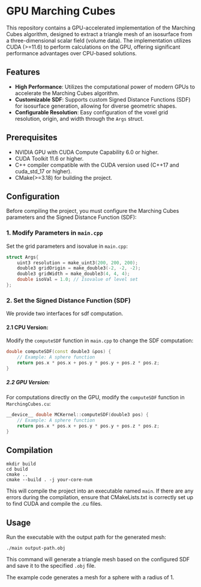 # GPU Marching Cubes

This repository contains a GPU-accelerated implementation of the Marching Cubes algorithm, designed to extract a triangle mesh of an isosurface from a three-dimensional scalar field (volume data). The implementation utilizes CUDA (>=11.6) to perform calculations on the GPU, offering significant performance advantages over CPU-based solutions.

## Features

- **High Performance**: Utilizes the computational power of modern GPUs to accelerate the Marching Cubes algorithm.
- **Customizable SDF**: Supports custom Signed Distance Functions (SDF) for isosurface generation, allowing for diverse geometric shapes.
- **Configurable Resolution**: Easy configuration of the voxel grid resolution, origin, and width through the `Args` struct.

## Prerequisites

- NVIDIA GPU with CUDA Compute Capability 6.0 or higher.
- CUDA Toolkit 11.6 or higher.
- C++ compiler compatible with the CUDA version used (C++17 and cuda_std_17 or higher).
- CMake(>=3.18) for building the project.

## Configuration

Before compiling the project, you must configure the Marching Cubes parameters and the Signed Distance Function (SDF):

### 1. Modify Parameters in `main.cpp`

Set the grid parameters and isovalue in `main.cpp`:

```cpp
struct Args{
    uint3 resolution = make_uint3(200, 200, 200);
    double3 gridOrigin = make_double3(-2, -2, -2);
    double3 gridWidth = make_double3(4, 4, 4);
    double isoVal = 1.0; // Isovalue of level set
};
```

### 2. Set the Signed Distance Function (SDF)

We provide two interfaces for sdf computation.

#### 2.1 CPU Version:

Modify the `computeSDF` function in `main.cpp` to change the SDF computation:

```cpp
double computeSDF(const double3 &pos) {
    // Example: A sphere function
    return pos.x * pos.x + pos.y * pos.y + pos.z * pos.z;
}
```

##### 2.2 GPU Version:

For computations directly on the GPU, modify the `computeSDF` function in `MarchingCubes.cu`:

```c++
__device__ double MCKernel::computeSDF(double3 pos) {
    // Example: A sphere function
    return pos.x * pos.x + pos.y * pos.y + pos.z * pos.z;
}
```

## Compilation

```
mkdir build
cd build
cmake ..
cmake --build . -j your-core-num
```

This will compile the project into an executable named `main`. If there are any errors during the compilation, ensure that CMakeLists.txt is correctly set up to find CUDA and compile the .cu files.

## Usage

Run the executable with the output path for the generated mesh:

```
./main output-path.obj
```

This command will generate a triangle mesh based on the configured SDF and save it to the specified `.obj` file.

The example code generates a mesh for a sphere with a radius of 1.
